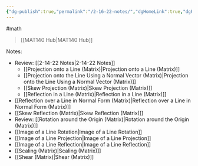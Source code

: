 ```yaml
---
{"dg-publish":true,"permalink":"/2-16-22-notes/","dgHomeLink":true,"dgPassFrontmatter":false}
---
```


#math 
> [[MAT140 Hub|MAT140 Hub]]

Notes:
* Review: [[2-14-22 Notes|2-14-22 Notes]]
	* [[Projection onto a Line (Matrix)|Projection onto a Line (Matrix)]]
	* [[Projection onto the Line Using a Normal Vector (Matrix)|Projection onto the Line Using a Normal Vector (Matrix)]]
	* [[Skew Projection (Matrix)|Skew Projection (Matrix)]]
	* [[Reflection in a Line (Matrix)|Reflection in a Line (Matrix)]]
*  [[Reflection over a Line in Normal Form (Matrix)|Reflection over a Line in Normal Form (Matrix)]]
* [[Skew Reflection (Matrix)|Skew Reflection (Matrix)]]
* Review: [[Rotation around the Origin (Matrix)|Rotation around the Origin (Matrix)]]
* [[Image of a Line Rotation|Image of a Line Rotation]] 
* [[Image of a Line Projection|Image of a Line Projection]]
* [[Image of a Line Reflection|Image of a Line Reflection]]
* [[Scaling (Matrix)|Scaling (Matrix)]]
* [[Shear (Matrix)|Shear (Matrix)]]